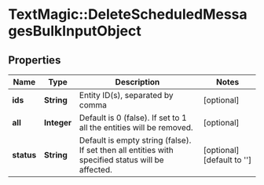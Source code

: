 # TextMagic::DeleteScheduledMessagesBulkInputObject

## Properties
Name | Type | Description | Notes
------------ | ------------- | ------------- | -------------
**ids** | **String** | Entity ID(s), separated by comma | [optional] 
**all** | **Integer** | Default is 0 (false). If set to 1 all the entities will be removed. | [optional] 
**status** | **String** | Default is empty string (false). If set then all entities with specified status will be affected. | [optional] [default to &#39;&#39;]


